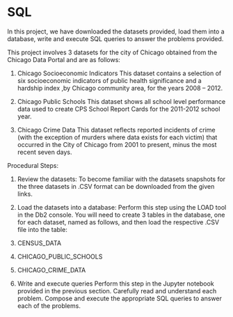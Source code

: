 # SQL
In this project, we have downloaded the datasets provided, load them into a database, write and execute SQL queries to answer the problems provided.

This project involves 3 datasets for the city of Chicago obtained from the Chicago Data Portal and are as follows:

1. Chicago Socioeconomic Indicators
This dataset contains a selection of six socioeconomic indicators of public health significance and a hardship index ,by Chicago community area, for the years 2008 – 2012.

2. Chicago Public Schools
This dataset shows all school level performance data used to create CPS School Report Cards for the 2011-2012 school year.

3. Chicago Crime Data
This dataset reflects reported incidents of crime (with the exception of murders where data exists for each victim) that occurred in the City of Chicago from 2001 to present, minus the most recent seven days.

Procedural Steps:
1. Review the datasets:
To become familiar with the datasets snapshots for the three datasets in .CSV format can be downloaded from the given links.

2. Load the datasets into a database:
Perform this step using the LOAD tool in the Db2 console. You will need to create 3 tables in the database, one for each dataset, named as follows, and then load the respective .CSV file into the table:
1. CENSUS_DATA
2. CHICAGO_PUBLIC_SCHOOLS
3. CHICAGO_CRIME_DATA

3. Write and execute queries
Perform this step in the Jupyter notebook provided in the previous section. Carefully read and understand each problem. Compose and execute the appropriate SQL queries to answer each of the problems.
